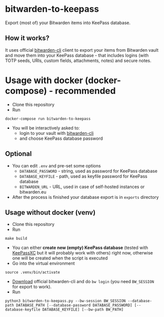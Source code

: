 # bitwarden-to-keepass
Export (most of) your Bitwarden items into KeePass database.

## How it works?
It uses official [bitwarden-cli](https://bitwarden.com/help/article/cli/) client to export your items from Bitwarden vault and move them into your KeePass database - that includes logins (with TOTP seeds, URIs, custom fields, attachments, notes) and secure notes.

# Usage with docker (docker-compose) - recommended
- Clone this repository
- Run
```
docker-compose run bitwarden-to-keepass
```
- You will be interactively asked to:
  - login to your vault with [bitwarden-cli](https://bitwarden.com/help/article/cli/)
  - and choose KeePass database password

## Optional
- You can edit `.env` and pre-set some options
  - `DATABASE_PASSWORD` - string, used as password for KeePass database
  - `DATABASE_KEYFILE` - path, used as keyfile password for KeePass database
  - `BITWARDEN_URL` - URL, used in case of self-hosted instances or bitwarden.eu
- After the process is finished your database export is in `exports` directory

## Usage without docker (venv)
- Clone this repository
- Run
```
make build
```
- You can either **create new (empty) KeePass database** (tested with [KeePassXC](https://github.com/keepassxreboot/keepassxc) but it will probably work with others) right now, otherwise one will be created when the script is executed
- Go into the virtual environment
```
source .venv/bin/activate
```
- [Download](https://bitwarden.com/help/article/cli/#download-and-install) official bitwarden-cli and do `bw login` (you need `BW_SESSION` for export to work).
- Run
```
python3 bitwarden-to-keepass.py --bw-session BW_SESSION --database-path DATABASE_PATH [--database-password DATABASE_PASSWORD] [--database-keyfile DATABASE_KEYFILE] [--bw-path BW_PATH]
```
